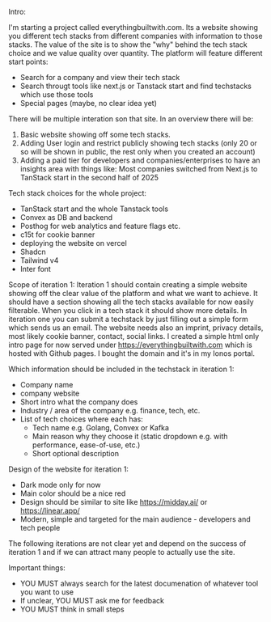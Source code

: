 Intro:

I'm starting a project called everythingbuiltwith.com. Its a website showing you different tech stacks from different companies with information to those stacks. The value of the site is to show the "why" behind the tech stack choice and we value quality over quantity.
The platform will feature different start points:
- Search for a company and view their tech stack
- Search througt tools like next.js or Tanstack start and find techstacks which use those tools
- Special pages (maybe, no clear idea yet)

There will be multiple interation son that site. In an overview there will be:
1. Basic website showing off some tech stacks.
2. Adding User login and restrict publicly showing tech stacks (only 20 or so will be shown in public, the rest only when you created an account)
3. Adding a paid tier for developers and companies/enterprises to have an insights area with things like: Most companies switched from Next.js to TanStack start in the second half of 2025

Tech stack choices for the whole project:
- TanStack start and the whole Tanstack tools
- Convex as DB and backend
- Posthog for web analytics and feature flags etc.
- c15t for cookie banner
- deploying the website on vercel
- Shadcn 
- Tailwind v4
- Inter font

Scope of iteration 1:
Iteration 1 should contain creating a simple website showing off the clear value of the platform and what we want to achieve. It should have a section showing all the tech stacks available for now easily filterable. When you click in a tech stack it should show more details.
In iteration one you can submit a techstack by just filling out a simple form which sends us an email.
The website needs also an imprint, privacy details, most likely cookie banner, contact, social links.
I created a simple html only intro page for now served under https://everythingbuiltwith.com which is hosted with Github pages. I bought the domain and it's in my Ionos portal.

Which information should be included in the techstack in iteration 1:
- Company name 
- company website
- Short intro what the company does
- Industry / area of the company e.g. finance, tech, etc.
- List of tech choices where each has:
    - Tech name e.g. Golang, Convex or Kafka
    - Main reason why they choose it (static dropdown e.g. with performance, ease-of-use, etc.)
    - Short optional description

Design of the website for iteration 1:
- Dark mode only for now
- Main color should be a nice red
- Design should be similar to site like https://midday.ai/ or https://linear.app/
- Modern, simple and targeted for the main audience - developers and tech people


The following iterations are not clear yet and depend on the success of iteration 1 and if we can attract many people to actually use the site.

Important things:
- YOU MUST always search for the latest documenation of whatever tool you want to use
- If unclear, YOU MUST ask me for feedback
- YOU MUST think in small steps